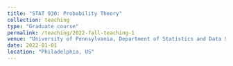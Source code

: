 ```yaml
---
title: "STAT 930: Probability Theory"
collection: teaching
type: "Graduate course"
permalink: /teaching/2022-fall-teaching-1
venue: "University of Pennsylvania, Department of Statistics and Data Science"
date: 2022-01-01
location: "Philadelphia, US"
---
```


